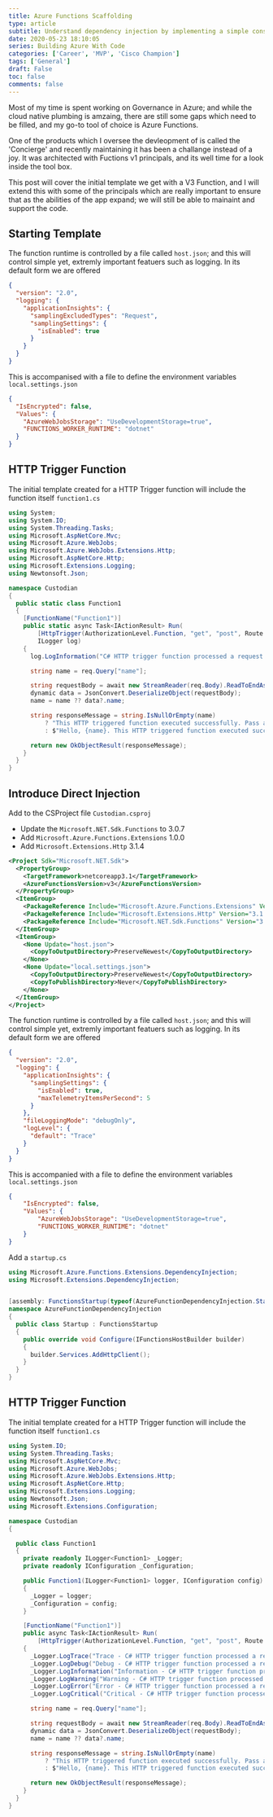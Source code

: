 ```yaml
---
title: Azure Functions Scaffolding
type: article 
subtitle: Understand dependency injection by implementing a simple constructor-based framework for managing inversion of control.
date: 2020-05-23 18:10:05
series: Building Azure With Code
categories: ['Career', 'MVP', 'Cisco Champion']
tags: ['General']
draft: False
toc: false 
comments: false 
---
```



Most of my time is spent working on Governance in Azure; and while the cloud native plumbing is amzaing, there are still some gaps which need to be filled, and my go-to tool of choice is Azure Functions.

One of the products which I oversee the devleopment of is called the 'Concierge' and recently maintaining it has been a challange instead of a joy. It was architected with Fuctions v1 principals, and its well time for a look inside the tool box.

This post will cover the initial template we get with a V3 Function, and I will extend this with some of the principals which are really important to ensure that as the abilities of the app expand; we will still be able to mainaint and support the code.

## Starting Template

The function runtime is controlled by a file called `host.json`; and this will control simple yet, extremly important featuers such as logging. In its default form we are offered

```json
{
  "version": "2.0",
  "logging": {
    "applicationInsights": {
      "samplingExcludedTypes": "Request",
      "samplingSettings": {
        "isEnabled": true
      }
    }
  }
}
```
 
This is accompanised with a file to define the environment variables `local.settings.json`

```json
{
  "IsEncrypted": false,
  "Values": {
    "AzureWebJobsStorage": "UseDevelopmentStorage=true",
    "FUNCTIONS_WORKER_RUNTIME": "dotnet"
  }
}
```



## HTTP Trigger Function
The initial template created for a HTTP Trigger function will include the function itself `function1.cs`

```cs
using System;
using System.IO;
using System.Threading.Tasks;
using Microsoft.AspNetCore.Mvc;
using Microsoft.Azure.WebJobs;
using Microsoft.Azure.WebJobs.Extensions.Http;
using Microsoft.AspNetCore.Http;
using Microsoft.Extensions.Logging;
using Newtonsoft.Json;

namespace Custodian
{
  public static class Function1
  {
    [FunctionName("Function1")]
    public static async Task<IActionResult> Run(
        [HttpTrigger(AuthorizationLevel.Function, "get", "post", Route = null)] HttpRequest req,
        ILogger log)
    {
      log.LogInformation("C# HTTP trigger function processed a request.");

      string name = req.Query["name"];

      string requestBody = await new StreamReader(req.Body).ReadToEndAsync();
      dynamic data = JsonConvert.DeserializeObject(requestBody);
      name = name ?? data?.name;

      string responseMessage = string.IsNullOrEmpty(name)
          ? "This HTTP triggered function executed successfully. Pass a name in the query string or in the request body for a personalized response."
          : $"Hello, {name}. This HTTP triggered function executed successfully.";

      return new OkObjectResult(responseMessage);
    }
  }
}
```

## Introduce Direct Injection

Add to the CSProject file `Custodian.csproj`

* Update the `Microsoft.NET.Sdk.Functions` to 3.0.7
* Add `Microsoft.Azure.Functions.Extensions` 1.0.0
* Add `Microsoft.Extensions.Http` 3.1.4

```xml
<Project Sdk="Microsoft.NET.Sdk">
  <PropertyGroup>
    <TargetFramework>netcoreapp3.1</TargetFramework>
    <AzureFunctionsVersion>v3</AzureFunctionsVersion>
  </PropertyGroup>
  <ItemGroup>
    <PackageReference Include="Microsoft.Azure.Functions.Extensions" Version="1.0.0" />
    <PackageReference Include="Microsoft.Extensions.Http" Version="3.1.4" />
    <PackageReference Include="Microsoft.NET.Sdk.Functions" Version="3.0.7" />
  </ItemGroup>
  <ItemGroup>
    <None Update="host.json">
      <CopyToOutputDirectory>PreserveNewest</CopyToOutputDirectory>
    </None>
    <None Update="local.settings.json">
      <CopyToOutputDirectory>PreserveNewest</CopyToOutputDirectory>
      <CopyToPublishDirectory>Never</CopyToPublishDirectory>
    </None>
  </ItemGroup>
</Project>
```

The function runtime is controlled by a file called `host.json`; and this will control simple yet, extremly important featuers such as logging. In its default form we are offered

```json
{
  "version": "2.0",
  "logging": {
    "applicationInsights": {
      "samplingSettings": {
        "isEnabled": true,
        "maxTelemetryItemsPerSecond": 5
      }
    },
    "fileLoggingMode": "debugOnly",
    "logLevel": {
      "default": "Trace"
    }
  }
}
```
 
This is accompanied with a file to define the environment variables `local.settings.json`

```json
{
    "IsEncrypted": false,
    "Values": {
        "AzureWebJobsStorage": "UseDevelopmentStorage=true",
        "FUNCTIONS_WORKER_RUNTIME": "dotnet"
    }
}
```

Add a `startup.cs`

```cs
using Microsoft.Azure.Functions.Extensions.DependencyInjection;
using Microsoft.Extensions.DependencyInjection;


[assembly: FunctionsStartup(typeof(AzureFunctionDependencyInjection.Startup))]
namespace AzureFunctionDependencyInjection
{
  public class Startup : FunctionsStartup
  {
    public override void Configure(IFunctionsHostBuilder builder)
    {
      builder.Services.AddHttpClient();
    }
  }
}
```


## HTTP Trigger Function
The initial template created for a HTTP Trigger function will include the function itself `function1.cs`

```cs
using System.IO;
using System.Threading.Tasks;
using Microsoft.AspNetCore.Mvc;
using Microsoft.Azure.WebJobs;
using Microsoft.Azure.WebJobs.Extensions.Http;
using Microsoft.AspNetCore.Http;
using Microsoft.Extensions.Logging;
using Newtonsoft.Json;
using Microsoft.Extensions.Configuration;

namespace Custodian
{

  public class Function1
  {
    private readonly ILogger<Function1> _Logger;
    private readonly IConfiguration _Configuration;

    public Function1(ILogger<Function1> logger, IConfiguration config)
    {
      _Logger = logger;
      _Configuration = config;
    }

    [FunctionName("Function1")]
    public async Task<IActionResult> Run(
        [HttpTrigger(AuthorizationLevel.Function, "get", "post", Route = null)] HttpRequest req)
    {
      _Logger.LogTrace("Trace - C# HTTP trigger function processed a request.");
      _Logger.LogDebug("Debug - C# HTTP trigger function processed a request.");
      _Logger.LogInformation("Information - C# HTTP trigger function processed a request.");
      _Logger.LogWarning("Warning - C# HTTP trigger function processed a request.");
      _Logger.LogError("Error - C# HTTP trigger function processed a request.");
      _Logger.LogCritical("Critical - C# HTTP trigger function processed a request.");

      string name = req.Query["name"];

      string requestBody = await new StreamReader(req.Body).ReadToEndAsync();
      dynamic data = JsonConvert.DeserializeObject(requestBody);
      name = name ?? data?.name;

      string responseMessage = string.IsNullOrEmpty(name)
          ? "This HTTP triggered function executed successfully. Pass a name in the query string or in the request body for a personalized response."
          : $"Hello, {name}. This HTTP triggered function executed successfully.";

      return new OkObjectResult(responseMessage);
    }
  }
}
```